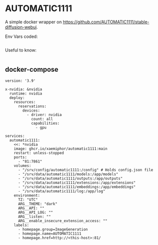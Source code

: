 # AUTOMATIC1111

A simple docker wrapper on https://github.com/AUTOMATIC1111/stable-diffusion-webui.   

Env Vars coded:
```
```

Useful to know:
```
```

## docker-compose
```
version: '3.9'

x-nvidia: &nvidia
  runtime: nvidia
  deploy:
    resources:
      reservations:
        devices:
          - driver: nvidia
            count: all
            capabilities:
              - gpu

services:
  automatic1111:
    <<: *nvidia
    image: ghcr.io/xaemiphor/automatic1111:main
    restart: unless-stopped
    ports:
      - "81:7861"
    volumes:
      - "/srv/config/automatic1111:/config" # Holds config.json file
      - "/srv/data/automatic1111/models:/app/models"
      - "/srv/data/automatic1111/outputs:/app/outputs"
      - "/srv/data/automatic1111/extensions:/app/extensions"
      - "/srv/data/automatic1111/embeddings:/app/embeddings"
      - "/srv/data/automatic1111/log:/app/log"
    environment:
      TZ: "UTC"
      ARG__THEME: "dark"
      ARG__API: ""
      ARG__API_LOG: ""
      ARG__listen: ""
      ARG__enable_insecure_extension_access: ""
    labels:
      - homepage.group=ImageGeneration
      - homepage.name=AUTOMATIC1111
      - homepage.href=http://<this-host>:81/

```
